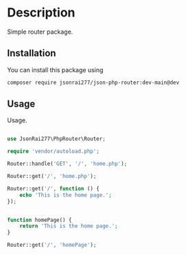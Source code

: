 # Description

Simple router package.

## Installation

You can install this package using

```bash
composer require jsonrai277/json-php-router:dev-main@dev
```

## Usage

Usage.

```php

use JsonRai277\PhpRouter\Router;

require 'vendor/autoload.php';

Router::handle('GET', '/', 'home.php');

Router::get('/', 'home.php');

Router::get('/', function () {
    echo 'This is the home page.';
});


function homePage() {
    return 'This is the home page.';
}

Router::get('/', 'homePage');
```
